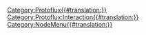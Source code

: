 [Category:Protoflux{{#translation:}}](Category:Protoflux{{#translation:}} "wikilink")
[Category:Protoflux:Interaction{{#translation:}}](Category:Protoflux:Interaction{{#translation:}} "wikilink")
[Category:NodeMenu{{#translation:}}](Category:NodeMenu{{#translation:}} "wikilink")